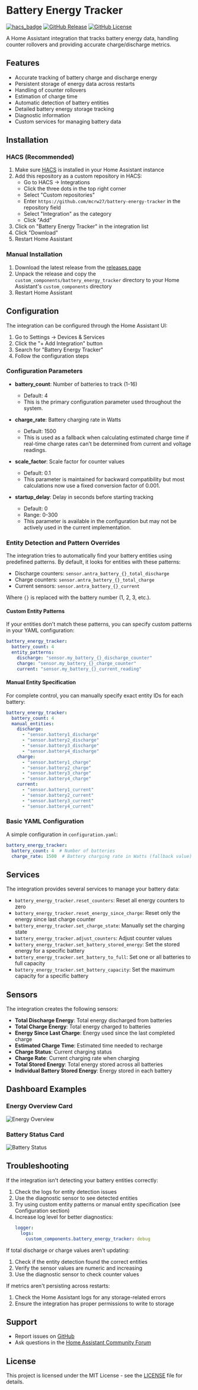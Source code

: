 # Battery Energy Tracker

[![hacs_badge](https://img.shields.io/badge/HACS-Custom-orange.svg)](https://github.com/custom-components/hacs)
[![GitHub Release](https://img.shields.io/github/release/mcrw27/battery-energy-tracker.svg)](https://github.com/mcrw27/battery-energy-tracker/releases)
[![GitHub License](https://img.shields.io/github/license/mcrw27/battery-energy-tracker.svg)](https://github.com/mcrw27/battery-energy-tracker/blob/main/LICENSE)

A Home Assistant integration that tracks battery energy data, handling counter rollovers and providing accurate charge/discharge metrics.

## Features

- Accurate tracking of battery charge and discharge energy
- Persistent storage of energy data across restarts
- Handling of counter rollovers
- Estimation of charge time
- Automatic detection of battery entities
- Detailed battery energy storage tracking
- Diagnostic information
- Custom services for managing battery data

## Installation

### HACS (Recommended)

1. Make sure [HACS](https://hacs.xyz/) is installed in your Home Assistant instance
2. Add this repository as a custom repository in HACS:
   - Go to HACS → Integrations
   - Click the three dots in the top right corner
   - Select "Custom repositories"
   - Enter `https://github.com/mcrw27/battery-energy-tracker` in the repository field
   - Select "Integration" as the category
   - Click "Add"
3. Click on "Battery Energy Tracker" in the integration list
4. Click "Download"
5. Restart Home Assistant

### Manual Installation

1. Download the latest release from the [releases page](https://github.com/mcrw27/battery-energy-tracker/releases)
2. Unpack the release and copy the `custom_components/battery_energy_tracker` directory to your Home Assistant's `custom_components` directory
3. Restart Home Assistant

## Configuration

The integration can be configured through the Home Assistant UI:

1. Go to Settings → Devices & Services
2. Click the "+ Add Integration" button
3. Search for "Battery Energy Tracker"
4. Follow the configuration steps

### Configuration Parameters

- **battery_count**: Number of batteries to track (1-16)
  - Default: 4
  - This is the primary configuration parameter used throughout the system.

- **charge_rate**: Battery charging rate in Watts
  - Default: 1500
  - This is used as a fallback when calculating estimated charge time if real-time charge rates can't be determined from current and voltage readings.

- **scale_factor**: Scale factor for counter values
  - Default: 0.1
  - This parameter is maintained for backward compatibility but most calculations now use a fixed conversion factor of 0.001.

- **startup_delay**: Delay in seconds before starting tracking
  - Default: 0
  - Range: 0-300
  - This parameter is available in the configuration but may not be actively used in the current implementation.

### Entity Detection and Pattern Overrides

The integration tries to automatically find your battery entities using predefined patterns. By default, it looks for entities with these patterns:

- Discharge counters: `sensor.antra_battery_{}_total_discharge`
- Charge counters: `sensor.antra_battery_{}_total_charge`
- Current sensors: `sensor.antra_battery_{}_current`

Where `{}` is replaced with the battery number (1, 2, 3, etc.).

#### Custom Entity Patterns

If your entities don't match these patterns, you can specify custom patterns in your YAML configuration:

```yaml
battery_energy_tracker:
  battery_count: 4
  entity_patterns:
    discharge: "sensor.my_battery_{}_discharge_counter"
    charge: "sensor.my_battery_{}_charge_counter"
    current: "sensor.my_battery_{}_current_reading"
```

#### Manual Entity Specification

For complete control, you can manually specify exact entity IDs for each battery:

```yaml
battery_energy_tracker:
  battery_count: 4
  manual_entities:
    discharge:
      - "sensor.battery1_discharge"
      - "sensor.battery2_discharge"
      - "sensor.battery3_discharge"
      - "sensor.battery4_discharge"
    charge:
      - "sensor.battery1_charge"
      - "sensor.battery2_charge"
      - "sensor.battery3_charge"
      - "sensor.battery4_charge"
    current:
      - "sensor.battery1_current"
      - "sensor.battery2_current"
      - "sensor.battery3_current"
      - "sensor.battery4_current"
```

### Basic YAML Configuration

A simple configuration in `configuration.yaml`:

```yaml
battery_energy_tracker:
  battery_count: 4  # Number of batteries
  charge_rate: 1500  # Battery charging rate in Watts (fallback value)
```

## Services

The integration provides several services to manage your battery data:

- `battery_energy_tracker.reset_counters`: Reset all energy counters to zero
- `battery_energy_tracker.reset_energy_since_charge`: Reset only the energy since last charge counter
- `battery_energy_tracker.set_charge_state`: Manually set the charging state
- `battery_energy_tracker.adjust_counters`: Adjust counter values
- `battery_energy_tracker.set_battery_stored_energy`: Set the stored energy for a specific battery
- `battery_energy_tracker.set_battery_to_full`: Set one or all batteries to full capacity
- `battery_energy_tracker.set_battery_capacity`: Set the maximum capacity for a specific battery

## Sensors

The integration creates the following sensors:

- **Total Discharge Energy**: Total energy discharged from batteries
- **Total Charge Energy**: Total energy charged to batteries
- **Energy Since Last Charge**: Energy used since the last completed charge
- **Estimated Charge Time**: Estimated time needed to recharge
- **Charge Status**: Current charging status
- **Charge Rate**: Current charging rate when charging
- **Total Stored Energy**: Total energy stored across all batteries
- **Individual Battery Stored Energy**: Energy stored in each battery

## Dashboard Examples

### Energy Overview Card

![Energy Overview](https://raw.githubusercontent.com/mcrw27/battery-energy-tracker/main/battery-energy-tracker.svg)

### Battery Status Card

![Battery Status](https://raw.githubusercontent.com/mcrw27/battery-energy-tracker/main/battery-energy-tracker.svg)

## Troubleshooting

If the integration isn't detecting your battery entities correctly:

1. Check the logs for entity detection issues
2. Use the diagnostic sensor to see detected entities
3. Try using custom entity patterns or manual entity specification (see Configuration section)
4. Increase log level for better diagnostics:
   ```yaml
   logger:
     logs:
       custom_components.battery_energy_tracker: debug
   ```

If total discharge or charge values aren't updating:

1. Check if the entity detection found the correct entities
2. Verify the sensor values are numeric and increasing
3. Use the diagnostic sensor to check counter values

If metrics aren't persisting across restarts:

1. Check the Home Assistant logs for any storage-related errors
2. Ensure the integration has proper permissions to write to storage

## Support

- Report issues on [GitHub](https://github.com/mcrw27/battery-energy-tracker/issues)
- Ask questions in the [Home Assistant Community Forum](https://community.home-assistant.io/)

## License

This project is licensed under the MIT License - see the [LICENSE](LICENSE) file for details.